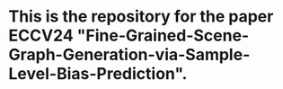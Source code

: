 # This is the repository for the paper ECCV24 "Fine-Grained-Scene-Graph-Generation-via-Sample-Level-Bias-Prediction".
